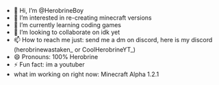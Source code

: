 - 👋 Hi, I’m @HerobrineBoy
- 👀 I’m interested in re-creating minecraft versions
- 🌱 I’m currently learning coding games  
- 💞️ I’m looking to collaborate on idk yet
- 📫 How to reach me just: send me a dm on discord, here is my discord (herobrinewastaken_ or CoolHerobrineYT_)
- 😄 Pronouns: 100% Herobrine
- ⚡ Fun fact: im a youtuber
- what im working on right now: Minecraft Alpha 1.2.1

<!---
HerobrineBoy/HerobrineBoy is a ✨ special ✨ repository because its `README.md` (this file) appears on your GitHub profile.
You can click the Preview link to take a look at your changes.
--->
